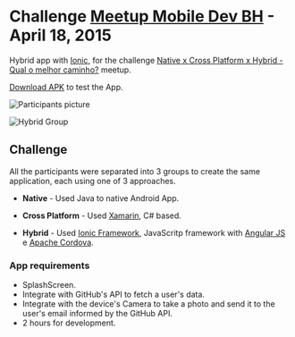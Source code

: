 # Challenge [Meetup Mobile Dev BH](http://www.meetup.com/Mobile-Dev-BH/) - April 18, 2015

Hybrid app with [Ionic](http://ionicframework.com/), for the challenge [Native x Cross Platform x Hybrid - Qual o melhor caminho?](http://www.meetup.com/Mobile-Dev-BH/events/221401419/) meetup.

[Download APK](https://github.com/tiagoporto/desafio-mobile/raw/master/desafio-meetup-mobile.apk) to test the App.

![Participants picture](fotos/highres_436429094.jpeg)

![Hybrid Group](fotos/highres_436429471.jpeg)

## Challenge

All the participants were separated into 3 groups to create the same application, each using one of 3 approaches.

* **Native** - Used Java to native Android App.

* **Cross Platform** - Used [Xamarin](http://xamarin.com/), C# based.

* **Hybrid** - Used [Ionic Framework](http://ionicframework.com/), JavaScritp framework with [Angular JS](https://angularjs.org/) e [Apache Cordova](https://cordova.apache.org/).

### App requirements

* SplashScreen.
* Integrate with GitHub's API to fetch a user's data.
* Integrate with the device's Camera to take a photo and send it to the user's email informed by the GitHub API.
* 2 hours for development.
